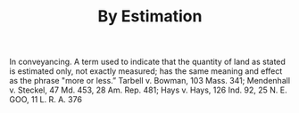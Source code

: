 ---
title: By Estimation
letter: B
permalink: "/definitions/bld-by-estimation.html"
body: In conveyancing. A term used to indicate that the quantity of land as stated
  is estimated only, not exactly measured; has the same meaning and effect as the
  phrase "more or less.” Tarbell v. Bowman, 103 Mass. 341; Mendenhall v. Steckel,
  47 Md. 453, 28 Am. Rep. 481; Hays v. Hays, 126 Ind. 92, 25 N. E. GOO, 11 L. R. A.
  376
published_at: '2018-07-07'
source: Black's Law Dictionary 2nd Ed (1910)
layout: post
---